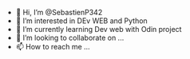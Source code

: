 - 👋 Hi, I’m @SebastienP342
- 👀 I’m interested in DEv WEB and Python
- 🌱 I’m currently learning Dev web with Odin project
- 💞️ I’m looking to collaborate on ...
- 📫 How to reach me ...

<!---
SebastienP342/SebastienP342 is a ✨ special ✨ repository because its `README.md` (this file) appears on your GitHub profile.
You can click the Preview link to take a look at your changes.
--->
